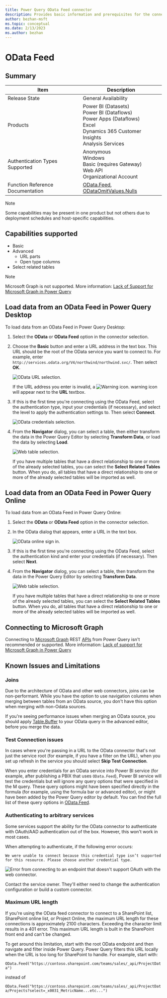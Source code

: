 ```yaml
---
title: Power Query OData Feed connector
description: Provides basic information and prerequisites for the connector, and instructions on how to connect to your data using the connector.
author: bezhan-msft
ms.topic: conceptual
ms.date: 2/13/2023
ms.author: bezhan
---
```


# OData Feed

## Summary

| Item | Description |
| ---- | ----------- |
| Release State | General Availability |
| Products | Power BI (Datasets)<br/>Power BI (Dataflows)<br/>Power Apps (Dataflows)<br/>Excel<br/>Dynamics 365 Customer Insights<br/>Analysis Services |
| Authentication Types Supported | Anonymous<br/>Windows<br/>Basic (requires Gateway)<br/>Web API<br/>Organizational Account |
| Function Reference Documentation | [OData.Feed](/powerquery-m/odata-feed), [ODataOmitValues.Nulls](/powerquery-m/odataomitvalues-type) |

>[!Note]
>Some capabilities may be present in one product but not others due to deployment schedules and host-specific capabilities.

## Capabilities supported

* Basic
* Advanced
  * URL parts
  * Open type columns
* Select related tables

>[!Note]
> Microsoft Graph is not supported. More information: [Lack of Support for Microsoft Graph in Power Query](../connecting-to-graph.md)

## Load data from an OData Feed in Power Query Desktop

To load data from an OData Feed in Power Query Desktop:

1. Select the **OData** or **OData Feed** option in the connector selection.

2. Choose the **Basic** button and enter a URL address in the text box. This URL should be the root of the OData service you want to connect to. For example, enter `http://services.odata.org/V4/northwind/northwind.svc/`. Then select **OK**.

   ![OData URL selection.](media/odata-feed/odata-basic-url.png)

   If the URL address you enter is invalid, a ![Warning icon.](../images/webwarning.png) warning icon will appear next to the **URL** textbox.

3. If this is the first time you're connecting using the OData Feed, select the authentication type, input your credentials (if necessary), and select the level to apply the authentication settings to. Then select **Connect**.

   ![OData credentials selection.](media/odata-feed/odata-sign-in.png)

4. From the **Navigator** dialog, you can select a table, then either transform the data in the Power Query Editor by selecting **Transform Data**, or load the data by selecting **Load**.

   ![Web table selection.](media/odata-feed/odata-navigator.png)

   If you have multiple tables that have a direct relationship to one or more of the already selected tables, you can select the **Select Related Tables** button. When you do, all tables that have a direct relationship to one or more of the already selected tables will be imported as well.

## Load data from an OData Feed in Power Query Online

To load data from an OData Feed in Power Query Online:

1. Select the **OData** or **OData Feed** option in the connector selection. 

2. In the OData dialog that appears, enter a URL in the text box.

   ![OData online sign in.](media/odata-feed/odata-online-sign-in.png)

3. If this is the first time you're connecting using the OData Feed, select the authentication kind and enter your credentials (if necessary). Then select **Next**.

4. From the **Navigator** dialog, you can select a table, then transform the data in the Power Query Editor by selecting **Transform Data**.

   ![Web table selection.](media/odata-feed/odata-navigator.png)

   If you have multiple tables that have a direct relationship to one or more of the already selected tables, you can select the **Select Related Tables** button. When you do, all tables that have a direct relationship to one or more of the already selected tables will be imported as well.

## Connecting to Microsoft Graph

Connecting to [Microsoft Graph](/graph/overview) REST [APIs](https://graph.microsoft.com) from Power Query isn't recommended or supported. More information: [Lack of support for Microsoft Graph in Power Query](../connecting-to-graph.md)

## Known Issues and Limitations

### Joins

Due to the architecture of OData and other web connectors, joins can be non-performant. While you have the option to use navigation columns when merging between tables from an OData source, you don't have this option when merging with non-Odata sources.

If you're seeing performance issues when merging an OData source, you should apply [Table.Buffer](/powerquery-m/table-buffer) to your OData query in the advanced editor, before you merge the data.

### Test Connection issues

In cases where you're passing in a URL to the OData connector that's not just the service root (for example, if you have a filter on the URL), when you set up refresh in the service you should select **Skip Test Connection**.

When you enter credentials for an OData service into Power BI service (for example, after publishing a PBIX that uses `OData.Feed`), Power BI service will test the credentials but will ignore any query options that were specified in the M query. These query options might have been specified directly in the formula (for example, using the formula bar or advanced editor), or might have been added by the Power Query editor by default. You can find the full list of these query options in [OData.Feed](/powerquery-m/odata-feed).

### Authenticating to arbitrary services

Some services support the ability for the OData connector to authenticate with OAuth/AAD authentication out of the box. However, this won't work in most cases.

When attempting to authenticate, if the following error occurs:

`We were unable to connect because this credential type isn’t supported for this resource. Please choose another credential type.`

   ![Error from connecting to an endpoint that doesn't support OAuth with the web connector.](media/odata-feed/credential-type-not-supported.png)

Contact the service owner. They'll either need to change the authentication configuration or build a custom connector.

### Maximum URL length

If you're using the OData feed connector to connect to a SharePoint list, SharePoint online list, or Project Online, the maximum URL length for these connections is approximately 2100 characters. Exceeding the character limit results in a 401 error. This maximum URL length is built in the SharePoint front end and can't be changed.

To get around this limitation, start with the root OData endpoint and then navigate and filter inside Power Query. Power Query filters this URL locally when the URL is too long for SharePoint to handle. For example, start with:

`OData.Feed("https://contoso.sharepoint.com/teams/sales/_api/ProjectData")`

instead of

`OData.Feed("https://contoso.sharepoint.com/teams/sales/_api/ProjectData/Projects?select=_x0031_MetricName...etc...")`
